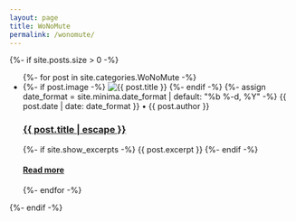 ```yaml
---
layout: page
title: WoNoMute
permalink: /wonomute/
---
```



{%- if site.posts.size > 0 -%}

  <ul class="post-list">
    {%- for post in site.categories.WoNoMute -%}
    <li>
      {%- if post.image -%}
      <img src="{{ post.image | prepend: site.baseurl }}" alt="{{ post.title }}" title="{{ post.title }}">
      {%- endif -%}
      {%- assign date_format = site.minima.date_format | default: "%b %-d, %Y" -%}
      <span class="post-meta">{{ post.date | date: date_format }}</span>
      <span class="post-meta">• {{ post.author }}</span>
      <h3>
        <a class="post-link" href="{{ post.url | relative_url }}">
          {{ post.title | escape }}
        </a>
      </h3>
      {%- if site.show_excerpts -%}
        {{ post.excerpt }}
      {%- endif -%}
      <h4>
      <a href="{{ post.url | relative_url }}">
        Read more
      </a>
      </h4>
    </li>
    {%- endfor -%}
  </ul>
  {%- endif -%}
